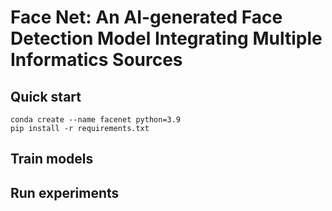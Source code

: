 # Face Net: An AI-generated Face Detection Model Integrating Multiple Informatics Sources

## Quick start
```
conda create --name facenet python=3.9
pip install -r requirements.txt
```
## Train models

## Run experiments
